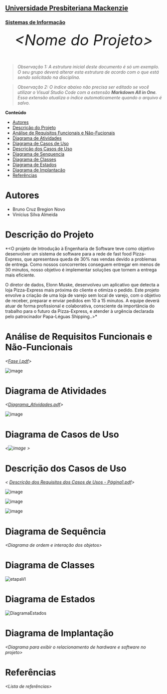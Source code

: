 <h2><a href= "https://www.mackenzie.br">Universidade Presbiteriana Mackenzie</a></h2>
<h3><a href= "https://www.mackenzie.br/graduacao/sao-paulo-higienopolis/sistemas-de-informacao">Sistemas de Informação</a></h3>


<font size="+12"><center>
*&lt;Nome do Projeto&gt;*
</center></font>

>*Observação 1: A estrutura inicial deste documento é só um exemplo. O seu grupo deverá alterar esta estrutura de acordo com o que está sendo solicitado na disciplina.*

>*Observação 2: O índice abaixo não precisa ser editado se você utilizar o Visual Studio Code com a extensão **Markdown All in One**. Essa extensão atualiza o índice automaticamente quando o arquivo é salvo.*

**Conteúdo**

- [Autores](#nome-alunos)
- [Descrição do Projeto](#introdução-do-projeto)
- [Análise de Requisitos Funcionais e Não-Fucionais](#descrição-dos-requisitos)
- [Diagrama de Atividades](#diagrama-de-atividades) 
- [Diagrama de Casos de Uso](#diagrama-de-comportamento-atores)
- [Descrição dos Casos de Uso](#descrição-das-funcões)
- [Diagrama de Senquencia](#diagrama-de-ordem-interações)
- [Diagrama de Classes](#diagrama-orientado-objetos)
- [Diagrama de Estados](#diagrama-estrutura-componente)
- [Diagrama de Implantação](#diagrama-de-hardware-software)
- [Referências](#referências)


# Autores

* Bruno Cruz Bregion Novo
* Vinícius Silva Almeida


# Descrição do Projeto

*&lt;O projeto de Introdução à Engenharia de Software teve como objetivo desenvolver um sistema de software para a rede de fast food Pizza-Express, que apresentava queda de 30% nas vendas devido a problemas de entrega. Como nossos concorrentes conseguem entregar em menos de 30 minutos, nosso objetivo é implementar soluções que tornem a entrega mais eficiente.

O diretor de dados, Elonn Muske, desenvolveu um aplicativo que detecta a loja Pizza-Express mais próxima do cliente e otimiza o pedido. Este projeto envolve a criação de uma loja de varejo sem local de varejo, com o objetivo de receber, preparar e enviar pedidos em 10 a 15 minutos.
A equipe deverá atuar de forma profissional e colaborativa, consciente da importância do trabalho para o futuro da Pizza-Express, e atender à urgência declarada pelo patrocinador Papa-Léguas Shipping..&gt;*

# Análise de Requisitos Funcionais e Não-Funcionais
*&lt;[Fase I.pdf](https://github.com/user-attachments/files/17335197/Fase.I.pdf)&gt;*

![image](https://github.com/user-attachments/assets/9ae203fe-b1fe-4983-b5bc-78d35d36e9a0)



# Diagrama de Atividades

*&lt;[Diagrama_Atividades.pdf](https://github.com/user-attachments/files/17335213/Diagrama_Atividades.pdf)&gt;*

![image](https://github.com/user-attachments/assets/c5b9f67c-df01-4321-8f0c-963be6886a58)

# Diagrama de Casos de Uso

*&lt;![image](https://github.com/user-attachments/assets/9c117f07-05ee-4bb7-8ee8-142af15ada52)
&gt;*

# Descrição dos Casos de Uso

*&lt;
[Descrição dos Requisitos dos Casos de Usos - Página1.pdf](https://github.com/user-attachments/files/17335382/Descricao.dos.Requisitos.dos.Casos.de.Usos.-.Pagina1.pdf)&gt;*

![image](https://github.com/user-attachments/assets/6cc16fce-df9e-4605-b1c3-7b6a2638e14b)

![image](https://github.com/user-attachments/assets/930942fc-6d7c-4b7d-956c-e6bbd860fdaf)

![image](https://github.com/user-attachments/assets/b8b59671-6e38-4838-932c-91295f030be1)

# Diagrama de Sequência

*&lt;Diagrama de ordem e interação dos objetos&gt;*

# Diagrama de Classes

![etapaVI](https://github.com/user-attachments/assets/a3b2be15-321f-4c93-8802-d39b18f9c130)

# Diagrama de Estados

![DiagramaEstados](https://github.com/user-attachments/assets/936f68f7-d411-4aab-84b2-3029d3eec840)

# Diagrama de Implantação

*&lt;Diagrama para exibir o relacionamento de hardware e software no projeto&gt;*

# Referências

*&lt;Lista de referências&gt;*
